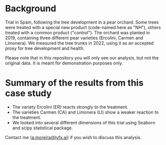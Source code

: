 # Background

Trial in Spain, following the tree development in a pear orchard. Some trees were treated with a special new product (code-named here as "NH"), others treated with a common product
("control"). The orchard was planted in 2019, containing three different pear varieties (Ercolini, Carmen and Limonera). We measured the tree trunks in 2022, using it as an accepted proxy for
tree development and health.

Please note that in this repository you will only see our analysis, but not the original data. It is meant for demonstration purposes only.

# Summary of the results from this case study

- The variety Ercolini (ER) reacts strongly to the treatment.
- The varieties Carmen (CA) and Limonera (LI) show a 
weaker reaction to the treatment.
- We looked into several different dimensions of this trial using Seaborn and 
scipy statistical package.

Contact me (a.moreira@lyfx.ai) if you wish to discuss this analysis.
